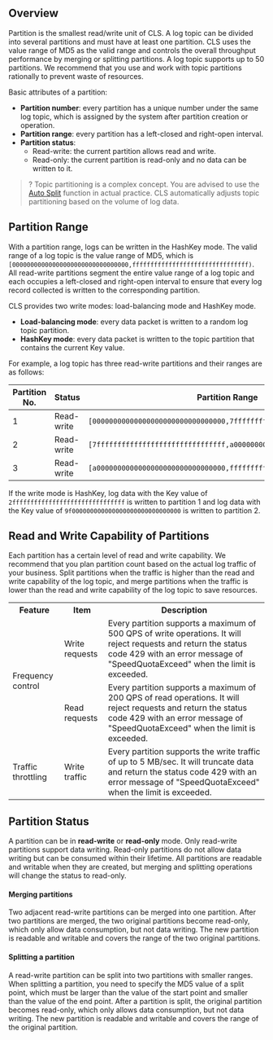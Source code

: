 ## Overview

Partition is the smallest read/write unit of CLS. A log topic can be divided into several partitions and must have at least one partition. CLS uses the value range of MD5 as the valid range and controls the overall throughput performance by merging or splitting partitions. A log topic supports up to 50 partitions. We recommend that you use and work with topic partitions rationally to prevent waste of resources.

Basic attributes of a partition:

- **Partition number**: every partition has a unique number under the same log topic, which is assigned by the system after partition creation or operation.
- **Partition range**: every partition has a left-closed and right-open interval.
- **Partition status**:
  - Read-write: the current partition allows read and write.
  - Read-only: the current partition is read-only and no data can be written to it.

>? Topic partitioning is a complex concept. You are advised to use the [Auto Split](https://intl.cloud.tencent.com/document/product/614/39587) function in actual practice. CLS automatically adjusts topic partitioning based on the volume of log data.
>

## Partition Range

With a partition range, logs can be written in the HashKey mode. The valid range of a log topic is the value range of MD5, which is `[00000000000000000000000000000000,ffffffffffffffffffffffffffffffff)`. All read-write partitions segment the entire value range of a log topic and each occupies a left-closed and right-open interval to ensure that every log record collected is written to the corresponding partition.

CLS provides two write modes: load-balancing mode and HashKey mode.

- **Load-balancing mode**: every data packet is written to a random log topic partition.
- **HashKey mode**: every data packet is written to the topic partition that contains the current Key value.

For example, a log topic has three read-write partitions and their ranges are as follows:

| Partition No. | Status | Partition Range |
| -------- | ---- | ------------------------------------------------------------ |
| 1 | Read-write | `[00000000000000000000000000000000,7fffffffffffffffffffffffffffffff)` |
| 2 | Read-write | `[7fffffffffffffffffffffffffffffff,a0000000000000000000000000000000)` |
| 3 | Read-write | `[a0000000000000000000000000000000,ffffffffffffffffffffffffffffffff)` |

If the write mode is HashKey, log data with the Key value of `2fffffffffffffffffffffffffffffff` is written to partition 1 and log data with the Key value of `9f000000000000000000000000000000` is written to partition 2.

## Read and Write Capability of Partitions

Each partition has a certain level of read and write capability. We recommend that you plan partition count based on the actual log traffic of your business. Split partitions when the traffic is higher than the read and write capability of the log topic, and merge partitions when the traffic is lower than the read and write capability of the log topic to save resources.

<table>
<tr>
   <th>Feature</td>
   <th>Item</td>
   <th>Description</td>
 </tr>
<tr>
   <td rowspan="2">Frequency control</td>
   <td>Write requests</td>
   <td>Every partition supports a maximum of 500 QPS of write operations. It will reject requests and return the status code 429 with an error message of "SpeedQuotaExceed" when the limit is exceeded.</td>
 </tr>
 <tr>
   <td>Read requests</td>
   <td>Every partition supports a maximum of 200 QPS of read operations. It will reject requests and return the status code 429 with an error message of "SpeedQuotaExceed" when the limit is exceeded.</td>
 </tr>
 <tr>
   <td >Traffic throttling</td>
   <td>Write traffic</td>
   <td>Every partition supports the write traffic of up to 5 MB/sec. It will truncate data and return the status code 429 with an error message of "SpeedQuotaExceed" when the limit is exceeded.</td>
 </tr>
</table>



## Partition Status

A partition can be in **read-write** or **read-only** mode. Only read-write partitions support data writing. Read-only partitions do not allow data writing but can be consumed within their lifetime. All partitions are readable and writable when they are created, but merging and splitting operations will change the status to read-only.

#### Merging partitions

Two adjacent read-write partitions can be merged into one partition. After two partitions are merged, the two original partitions become read-only, which only allow data consumption, but not data writing. The new partition is readable and writable and covers the range of the two original partitions.




#### Splitting a partition

A read-write partition can be split into two partitions with smaller ranges. When splitting a partition, you need to specify the MD5 value of a split point, which must be larger than the value of the start point and smaller than the value of the end point. After a partition is split, the original partition becomes read-only, which only allows data consumption, but not data writing. The new partition is readable and writable and covers the range of the original partition.


